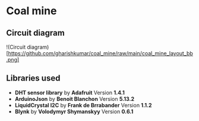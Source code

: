 # Coal mine
## Circuit diagram
  !(Circuit diagram)[https://github.com/gharishkumar/coal_mine/raw/main/coal_mine_layout_bb.png]
## Libraries used
 - **DHT sensor library** by **Adafruit** Version **1.4.1**
 - **ArduinoJson** by **Benoit Blanchon** Version **5.13.2**
 - **LiquidCrystal I2C** by **Frank de Brrabander** Version **1.1.2**
 - **Blynk** by **Volodymyr Shymanskyy** Version **0.6.1**
